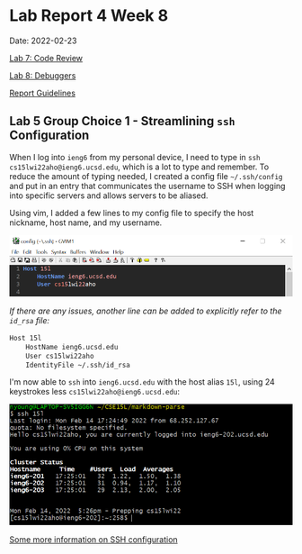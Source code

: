 # Lab Report 4 Week 8

Date: 2022-02-23

[Lab 7: Code Review](https://ucsd-cse15l-w22.github.io/week/week7/)

[Lab 8: Debuggers](https://ucsd-cse15l-w22.github.io/week/week8/)

[Report Guidelines](https://ucsd-cse15l-w22.github.io/week/week8/#week-8-lab-report)

## Lab 5 Group Choice 1 - Streamlining `ssh` Configuration

When I log into `ieng6` from my personal device, I need to type in `ssh cs15lwi22aho@ieng6.ucsd.edu`, which is a lot to type and remember. To reduce the amount of typing needed, I created a config file `~/.ssh/config` and put in an entry that communicates the username to SSH when logging into specific servers and allows servers to be aliased.

Using vim, I added a few lines to my config file to specify the host nickname, host name, and my username.  

![5-ssh-config-file](Images/5-ssh-config-file.png)

_If there are any issues, another line can be added to explicitly refer to the `id_rsa` file:_  
```
Host 15l
	HostName ieng6.ucsd.edu
	User cs15lwi22aho
	IdentityFile ~/.ssh/id_rsa
```

I'm now able to `ssh` into `ieng6.ucsd.edu` with the host alias `15l`, using 24 keystrokes less `cs15lwi22aho@ieng6.ucsd.edu`:  

![5-ssh-config](Images/5-ssh-config.PNG)

[Some more information on SSH configuration](https://linuxize.com/post/using-the-ssh-config-file/)
